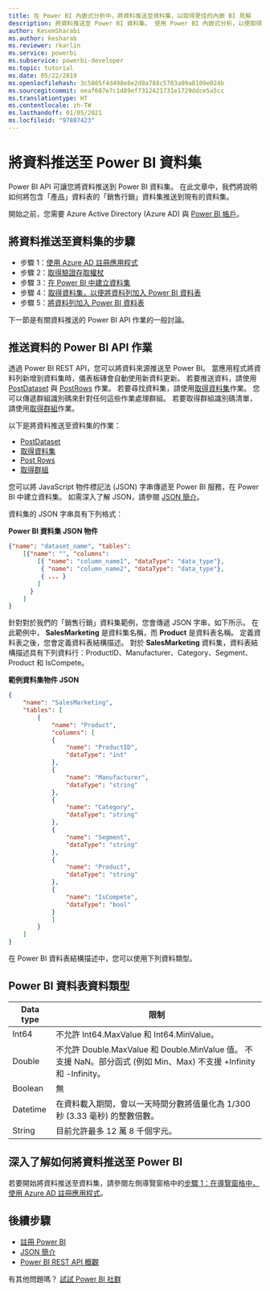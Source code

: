 ```yaml
---
title: 在 Power BI 內嵌式分析中，將資料推送至資料集，以取得更佳的內嵌 BI 見解
description: 將資料推送至 Power BI 資料集。 使用 Power BI 內嵌式分析，以便取得更佳的內嵌 BI 見解。
author: KesemSharabi
ms.author: kesharab
ms.reviewer: rkarlin
ms.service: powerbi
ms.subservice: powerbi-developer
ms.topic: tutorial
ms.date: 05/22/2019
ms.openlocfilehash: 3c5805f4d498e8e2d8a788c5703a09a8109e024b
ms.sourcegitcommit: eeaf607e7c1d89ef7312421731e1729ddce5a5cc
ms.translationtype: HT
ms.contentlocale: zh-TW
ms.lasthandoff: 01/05/2021
ms.locfileid: "97887423"
---
```

# <a name="push-data-into-a-power-bi-dataset"></a>將資料推送至 Power BI 資料集

Power BI API 可讓您將資料推送到 Power BI 資料集。 在此文章中，我們將說明如何將包含「產品」資料表的「銷售行銷」資料集推送到現有的資料集。

開始之前，您需要 Azure Active Directory (Azure AD) 與 [Power BI 帳戶](../embedded/create-an-azure-active-directory-tenant.md)。

## <a name="steps-to-push-data-into-a-dataset"></a>將資料推送至資料集的步驟

* 步驟 1：[使用 Azure AD 註冊應用程式](../embedded/register-app.md)
* 步驟 2：[取得驗證存取權杖](walkthrough-push-data-get-token.md)
* 步驟 3：[在 Power BI 中建立資料集](walkthrough-push-data-create-dataset.md)
* 步驟 4：[取得資料集，以便將資料列加入 Power BI 資料表](walkthrough-push-data-get-datasets.md)
* 步驟 5：[將資料列加入 Power BI 資料表](walkthrough-push-data-add-rows.md)

下一節是有關資料推送的 Power BI API 作業的一般討論。

## <a name="power-bi-api-operations-to-push-data"></a>推送資料的 Power BI API 作業

透過 Power BI REST API，您可以將資料來源推送至 Power BI。 當應用程式將資料列新增到資料集時，儀表板磚會自動使用新資料更新。 若要推送資料，請使用 [PostDataset](/rest/api/power-bi/pushdatasets/datasets_postdataset) 與 [PostRows](/rest/api/power-bi/pushdatasets/datasets_postrows) 作業。 若要尋找資料集，請使用[取得資料集](/rest/api/power-bi/datasets/getdatasets)作業。 您可以傳遞群組識別碼來針對任何這些作業處理群組。 若要取得群組識別碼清單，請使用[取得群組](/rest/api/power-bi/groups/getgroups)作業。

以下是將資料推送至資料集的作業：

* [PostDataset](/rest/api/power-bi/pushdatasets/datasets_postdataset)
* [取得資料集](/rest/api/power-bi/datasets/getdatasets)
* [Post Rows](/rest/api/power-bi/pushdatasets/datasets_postrows)
* [取得群組](/rest/api/power-bi/groups/getgroups)

您可以將 JavaScript 物件標記法 (JSON) 字串傳遞至 Power BI 服務，在 Power BI 中建立資料集。 如需深入了解 JSON，請參閱 [JSON 簡介](https://json.org/)。

資料集的 JSON 字串具有下列格式：

**Power BI 資料集 JSON 物件**

```json
{"name": "dataset_name", "tables":
    [{"name": "", "columns":
        [{ "name": "column_name1", "dataType": "data_type"},
         { "name": "column_name2", "dataType": "data_type"},
         { ... }
        ]
      }
    ]
}
```

針對對於我們的「銷售行銷」資料集範例，您會傳遞 JSON 字串，如下所示。 在此範例中， **SalesMarketing** 是資料集名稱，而 **Product** 是資料表名稱。 定義資料表之後，您會定義資料表結構描述。 對於 **SalesMarketing** 資料集，資料表結構描述具有下列資料行：ProductID、Manufacturer、Category、Segment、Product 和 IsCompete。

**範例資料集物件 JSON**

```json
{
    "name": "SalesMarketing",
    "tables": [
        {
            "name": "Product",
            "columns": [
            {
                "name": "ProductID",
                "dataType": "int"
            },
            {
                "name": "Manufacturer",
                "dataType": "string"
            },
            {
                "name": "Category",
                "dataType": "string"
            },
            {
                "name": "Segment",
                "dataType": "string"
            },
            {
                "name": "Product",
                "dataType": "string"
            },
            {
                "name": "IsCompete",
                "dataType": "bool"
            }
            ]
        }
    ]
}
```

在 Power BI 資料表結構描述中，您可以使用下列資料類型。

## <a name="power-bi-table-data-types"></a>Power BI 資料表資料類型

| **Data type** | **限制** |
| --- | --- |
| Int64 |不允許 Int64.MaxValue 和 Int64.MinValue。 |
| Double |不允許 Double.MaxValue 和 Double.MinValue 值。 不支援 NaN。部分函式 (例如 Min、Max) 不支援 +Infinity 和 -Infinity。 |
| Boolean |無 |
| Datetime |在資料載入期間，會以一天時間分數將值量化為 1/300 秒 (3.33 毫秒) 的整數倍數。 |
| String |目前允許最多 12 萬 8 千個字元。 |

## <a name="learn-more-about-pushing-data-into-power-bi"></a>深入了解如何將資料推送至 Power BI

若要開始將資料推送至資料集，請參閱左側導覽窗格中的[步驟 1：在導覽窗格中，使用 Azure AD 註冊應用程式](../embedded/register-app.md)。

## <a name="next-steps"></a>後續步驟

* [註冊 Power BI](../embedded/create-an-azure-active-directory-tenant.md)  
* [JSON 簡介](https://json.org/)  
* [Power BI REST API 概觀](overview-of-power-bi-rest-api.md)  

有其他問題嗎？ [試試 Power BI 社群](https://community.powerbi.com/)